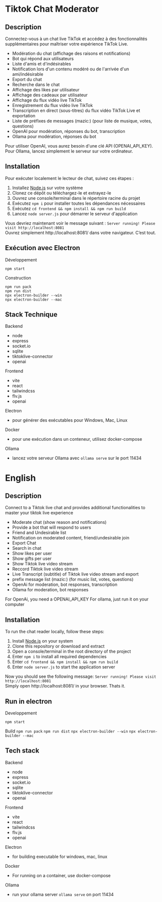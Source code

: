 # Tiktok Chat Moderator

## Description

Connectez-vous à un chat live TikTok et accédez à des fonctionnalités supplémentaires pour maîtriser votre expérience TikTok Live.

- Modération du chat (affichage des raisons et notifications)
- Bot qui répond aux utilisateurs
- Liste d'amis et d'indésirables
- Notification lors d'un contenu modéré ou de l'arrivée d'un ami/indésirable
- Export du chat
- Recherche dans le chat
- Affichage des likes par utilisateur
- Affichage des cadeaux par utilisateur
- Affichage du flux vidéo live TikTok
- Enregistrement du flux vidéo live TikTok
- Transcription en direct (sous-titres) du flux vidéo TikTok Live et exportation
- Liste de préfixes de messages (mazic:) (pour liste de musique, votes, questions)
- OpenAI pour modération, réponses du bot, transcription
- Ollama pour modération, réponses du bot

Pour utiliser OpenAI, vous aurez besoin d'une clé API (OPENAI_API_KEY).
Pour Ollama, lancez simplement le serveur sur votre ordinateur.


## Installation

Pour exécuter localement le lecteur de chat, suivez ces étapes :

1. Installez [Node.js](https://nodejs.org/) sur votre système
2. Clonez ce dépôt ou téléchargez-le et extrayez-le
3. Ouvrez une console/terminal dans le répertoire racine du projet
4. Exécutez `npm i` pour installer toutes les dépendances nécessaires
5. Exécutez `cd frontend && npm install && npm run build`
6. Lancez `node server.js` pour démarrer le serveur d'application

Vous devriez maintenant voir le message suivant : `Server running! Please visit http://localhost:8081`<br>
Ouvrez simplement http://localhost:8081/ dans votre navigateur. C’est tout.


## Exécution avec Electron
Développement

`npm start`

Construction
```
npm run pack
npm run dist
npx electron-builder --win
npx electron-builder --mac
```


## Stack Technique

Backend
- node
- express
- socket.io
- sqlite
- tiktoklive-connector
- openai

Frontend
- vite
- react
- tailwindcss
- flv.js
- openai

Electron
- pour générer des exécutables pour Windows, Mac, Linux

Docker
- pour une exécution dans un conteneur, utilisez docker-compose

Ollama
- lancez votre serveur Ollama avec `ollama serve` sur le port 11434




# English

## Description

Connect to a Tiktok live chat and provides additional functionalities to master your tiktok live experience

- Moderate chat (show reason and notifications)
- Provide a bot that will respond to users
- Friend and Undesirable list
- Notification on moderated content, friend/undesirable join
- Export Chat
- Search in chat
- Show likes per user
- Show gifts per user
- Show Tiktok live video stream
- Reccord Tiktok live video stream
- Live Transcript (subtitle) of Tiktok live video stream and export
- prefix message list (mazic:) (for music list, votes, questions)
- OpenAi for moderation, bot responses, transcription
- Ollama for moderation, bot responses


For OpenAi, you need a OPENAI_API_KEY
For ollama, just run it on your computer



## Installation
To run the chat reader locally, follow these steps:

1. Install [Node.js](https://nodejs.org/) on your system
2. Clone this repository or download and extract 
3. Open a console/terminal in the root directory of the project
4. Enter `npm i` to install all required dependencies 
5. Enter `cd frontend && npm install && npm run build`
5. Enter `node server.js` to start the application server

Now you should see the following message: `Server running! Please visit http://localhost:8081`<br>
Simply open http://localhost:8081/ in your browser. Thats it.




## Run in electron
Developpement

`npm start`

Build
`npm run pack`
`npm run dist`
`npx electron-builder --win`
`npx electron-builder --mac`



## Tech stack

Backend
- node
- express
- socket.io
- sqlite
- tiktoklive-connector
- openai

Frontend
- vite
- react
- tailwindcss
- flv.js
- openai

Electron
- for building executable for windows, mac, linux

Docker
- For running on a container, use docker-compose

Ollama
- run your ollama server `ollama serve` on port 11434




